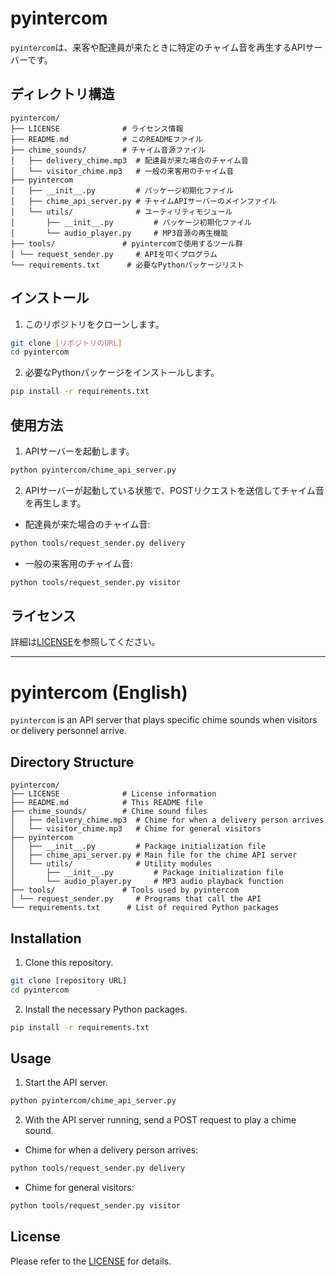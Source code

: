 # pyintercom

`pyintercom`は、来客や配達員が来たときに特定のチャイム音を再生するAPIサーバーです。

## ディレクトリ構造

```
pyintercom/
├── LICENSE              # ライセンス情報
├── README.md            # このREADMEファイル
├── chime_sounds/        # チャイム音源ファイル
│   ├── delivery_chime.mp3  # 配達員が来た場合のチャイム音
│   └── visitor_chime.mp3   # 一般の来客用のチャイム音
├── pyintercom
│   ├── __init__.py         # パッケージ初期化ファイル
│   ├── chime_api_server.py # チャイムAPIサーバーのメインファイル
│   └── utils/              # ユーティリティモジュール
│       ├── __init__.py         # パッケージ初期化ファイル
│       └── audio_player.py     # MP3音源の再生機能
├── tools/               # pyintercomで使用するツール群
│ └── request_sender.py     # APIを叩くプログラム
└── requirements.txt      # 必要なPythonパッケージリスト
```

## インストール

1. このリポジトリをクローンします。

```bash
git clone [リポジトリのURL]
cd pyintercom
```

2. 必要なPythonパッケージをインストールします。

```bash
pip install -r requirements.txt
```

## 使用方法

1. APIサーバーを起動します。

```bash
python pyintercom/chime_api_server.py
```

2. APIサーバーが起動している状態で、POSTリクエストを送信してチャイム音を再生します。

- 配達員が来た場合のチャイム音:

```bash
python tools/request_sender.py delivery
```

- 一般の来客用のチャイム音:

```bash
python tools/request_sender.py visitor
```

## ライセンス

詳細は[LICENSE](LICENSE)を参照してください。

---

# pyintercom (English)

`pyintercom` is an API server that plays specific chime sounds when visitors or delivery personnel arrive.

## Directory Structure

```
pyintercom/
├── LICENSE              # License information
├── README.md            # This README file
├── chime_sounds/        # Chime sound files
│   ├── delivery_chime.mp3  # Chime for when a delivery person arrives
│   └── visitor_chime.mp3   # Chime for general visitors
├── pyintercom
│   ├── __init__.py         # Package initialization file
│   ├── chime_api_server.py # Main file for the chime API server
│   └── utils/              # Utility modules
│       ├── __init__.py         # Package initialization file
│       └── audio_player.py     # MP3 audio playback function
├── tools/               # Tools used by pyintercom
│ └── request_sender.py     # Programs that call the API
└── requirements.txt      # List of required Python packages
```

## Installation

1. Clone this repository.

```bash
git clone [repository URL]
cd pyintercom
```

2. Install the necessary Python packages.

```bash
pip install -r requirements.txt
```

## Usage

1. Start the API server.

```bash
python pyintercom/chime_api_server.py
```

2. With the API server running, send a POST request to play a chime sound.

- Chime for when a delivery person arrives:

```bash
python tools/request_sender.py delivery
```

- Chime for general visitors:

```bash
python tools/request_sender.py visitor
```

## License

Please refer to the [LICENSE](LICENSE) for details.
